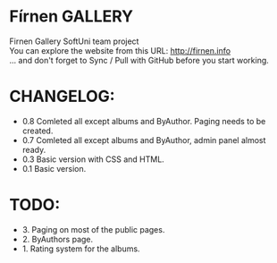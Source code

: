 Fírnen GALLERY
======

<p>
Firnen Gallery SoftUni team project<br/>
You can explore the website from this URL: <a href="http://firnen.info" target="_blank">http://firnen.info</a><br/>
 ... and don't forget to Sync / Pull with GitHub before you start working.
</p>


CHANGELOG:
=========
<p>
<ul>
<li>0.8 Comleted all except albums and ByAuthor. Paging needs to be created.</li>
<li>0.7 Comleted all except albums and ByAuthor, admin panel almost ready.</li>
<li>0.3 Basic version with CSS and HTML.</li>
<li>0.1 Basic version.</li>
</ul>
</p>


TODO:
=========
<p>
<ul>
<li>3. Paging on most of the public pages.</li>
<li>2. ByAuthors page.</li>
<li>1. Rating system for the albums.</li>
</ul>
</p>